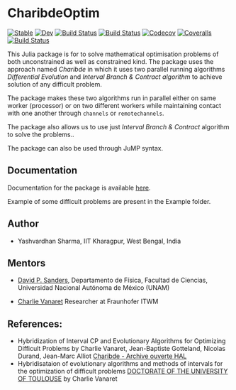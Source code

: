 # CharibdeOptim

[![Stable](https://img.shields.io/badge/docs-stable-blue.svg)](https://yashcodes.github.io/CharibdeOptim.jl/stable)
[![Dev](https://img.shields.io/badge/docs-dev-blue.svg)](https://yashcodes.github.io/CharibdeOptim.jl/dev)
[![Build Status](https://travis-ci.com/yashcodes/CharibdeOptim.jl.svg?branch=master)](https://travis-ci.com/yashcodes/CharibdeOptim.jl)
[![Build Status](https://ci.appveyor.com/api/projects/status/github/yashcodes/CharibdeOptim.jl?svg=true)](https://ci.appveyor.com/project/yashcodes/CharibdeOptim-jl)
[![Codecov](https://codecov.io/gh/yashcodes/CharibdeOptim.jl/branch/master/graph/badge.svg)](https://codecov.io/gh/yashcodes/CharibdeOptim.jl)
[![Coveralls](https://coveralls.io/repos/github/yashcodes/CharibdeOptim.jl/badge.svg?branch=master)](https://coveralls.io/github/yashcodes/CharibdeOptim.jl?branch=master)
[![Build Status](https://api.cirrus-ci.com/github/yashcodes/CharibdeOptim.jl.svg)](https://cirrus-ci.com/github/yashcodes/CharibdeOptim.jl)

This Julia package is for to solve mathematical optimisation problems of both unconstrained as well as constrained kind. The package uses the approach named *Charibde* in which it uses two parallel running algorithms *Differential Evolution* and *Interval Branch & Contract algorithm* to achieve solution of any difficult problem.

The package makes these two algorithms run in parallel either on same worker (processor) or on two different workers while maintaining contact with one another through `channels` or `remotechannels`.

The package also allows us to use just *Interval Branch & Contract* algorithm to solve the problems..

The package can also be used through JuMP syntax.


## Documentation
Documentation for the package is available [here](https://yashcodes.github.io/CharibdeOptim.jl/docs/src/index.html).
 
Example of some difficult problems are present in the Example folder.

## Author

- Yashvardhan Sharma, IIT Kharagpur, West Bengal, India

## Mentors

- [David P. Sanders](http://sistemas.fciencias.unam.mx/~dsanders),
Departamento de Física, Facultad de Ciencias, Universidad Nacional Autónoma de México (UNAM)

- [Charlie Vanaret](https://cvanaret.wordpress.com/)
Researcher at Fraunhofer ITWM

## References:
- Hybridization of Interval CP and Evolutionary
Algorithms for Optimizing Difficult Problems
by Charlie Vanaret, Jean-Baptiste Gotteland, Nicolas Durand, Jean-Marc Alliot [Charibde - Archive ouverte HAL](https://hal.archives-ouvertes.fr/hal-01168096/document)
- Hybridisataion of evolutionary algorithms and methods of intervals for the optimization of difficult problems [DOCTORATE OF THE UNIVERSITY OF TOULOUSE](http://ethesis.inp-toulouse.fr/archive/00002966/01/vanaret.pdf) by Charlie Vanaret
